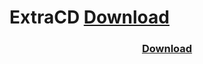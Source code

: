 <h1>ExtraCD <a href="https://github.com/Orbinya/World-of-Warcraft/raw/master/Addons/ExtraCD/ExtraCD.zip">Download</a> </h1>

<h3 align="center"> <a href="https://github.com/Orbinya/World-of-Warcraft/raw/master/Addons/ExtraCD/ExtraCD.zip">Download</a> </h3>
